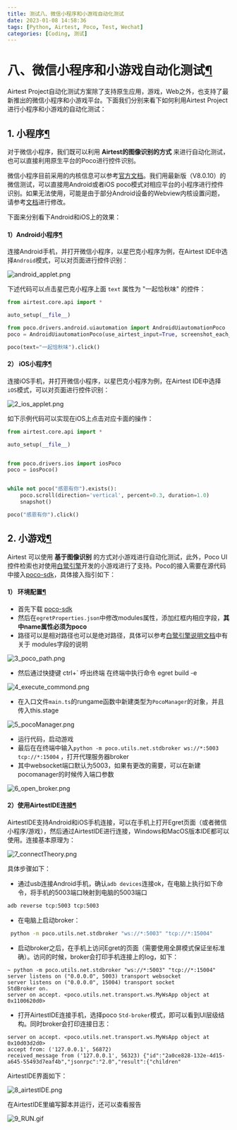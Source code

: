 ```yaml
---
title: 测试八、微信小程序和小游戏自动化测试
date: 2023-01-08 14:58:36
tags: [Python, Airtest, Poco, Test, Wechat]
categories: [Coding, 测试]
---
```


八、微信小程序和小游戏自动化测试[¶](about:blank#_1 "Permanent link")
====================================================

Airtest Project自动化测试方案除了支持原生应用，游戏，Web之外，也支持了最新推出的微信小程序和小游戏平台。下面我们分别来看下如何利用Airtest Project进行小程序和小游戏的自动化测试：

1\. 小程序[¶](about:blank#1 "Permanent link")
------------------------------------------

对于微信小程序，我们既可以利用 **Airtest的图像识别的方式** 来进行自动化测试，也可以直接利用原生平台的Poco进行控件识别。

微信小程序目前采用的内核信息可以参考[官方文档](https://developers.weixin.qq.com/miniprogram/dev/devtools/upnwjs.html)。我们用最新版（V8.0.10）的微信测试，可以直接用Android或者iOS poco模式对相应平台的小程序进行控件识别。如果无法使用，可能是由于部分Android设备的Webview内核设置问题，请参考[文档](https://mp.weixin.qq.com/s?__biz=MzUxMDc4NTkwMA==&mid=2247484464&idx=1&sn=ce3c483a38641034bc601d513d01c36f&chksm=f97ce433ce0b6d25e5cac47aa9c4881ef17520551e5c42e5b45ffca048f3e4a4919d62ed84fa&token=7447076&lang=zh_CN#rd)进行修改。

下面来分别看下Android和iOS上的效果：

#### 1）Android小程序[¶](about:blank#1android "Permanent link")

连接Android手机，并打开微信小程序，以星巴克小程序为例，在Airtest IDE中选择`Android`模式，可以对页面进行控件识别：

![android_applet.png](https://s2.loli.net/2023/07/10/3GUI5Qq7oYc6plE.png)

下述代码可以点击星巴克小程序上面 `text` 属性为 "一起恰秋味" 的控件：

```python
from airtest.core.api import *

auto_setup(__file__)

from poco.drivers.android.uiautomation import AndroidUiautomationPoco
poco = AndroidUiautomationPoco(use_airtest_input=True, screenshot_each_action=False)

poco(text="一起恰秋味").click()

```

#### 2） iOS小程序[¶](about:blank#2-ios "Permanent link")

连接iOS手机，并打开微信小程序，以星巴克小程序为例，在Airtest IDE中选择`iOS`模式，可以对页面进行控件识别：

![2_ios_applet.png](https://s2.loli.net/2023/07/10/OvHst9bIWyZaFrk.png)

如下示例代码可以实现在iOS上点击对应卡面的操作：

```python
from airtest.core.api import *

auto_setup(__file__)


from poco.drivers.ios import iosPoco
poco = iosPoco()


while not poco("感恩有你").exists():
    poco.scroll(direction='vertical', percent=0.3, duration=1.0)
    snapshot()

poco("感恩有你").click()

```

2\. 小游戏[¶](about:blank#2 "Permanent link")
------------------------------------------

Airtest 可以使用 **基于图像识别** 的方式对小游戏进行自动化测试，此外，Poco UI控件检索也对使用[白鹭引擎](https://www.egret.com/)开发的小游戏进行了支持。Poco的接入需要在源代码中接入[poco-sdk](https://github.com/AirtestProject/Poco-SDK)，具体接入指引如下：

#### 1） 环境配置[¶](about:blank#1_1 "Permanent link")

*   首先下载 [poco-sdk](https://github.com/AirtestProject/Poco-SDK)
*   然后在`egretProperties.json`中修改modules属性，添加红框内相应字段，**其中name属性必须为poco**
*   路径可以是相对路径也可以是绝对路径，具体可以参考[白鹭引擎说明文档](http://developer.egret.com/cn/github/egret-docs/Engine2D/projectConfig/configFile/index.html)中有关于 modules字段的说明

![3_poco_path.png](https://s2.loli.net/2023/07/10/vB5wm8IQYP3ti7o.png)

*   然后通过快捷键 ctrl+\` 呼出终端 在终端中执行命令 egret build -e

![4_execute_commond.png](https://s2.loli.net/2023/07/10/27SwUQiVzbaGqDP.png)

*   在入口文件`main.ts`的rungame函数中新建类型为`PocoManager`的对象，并且传入this.stage

![5_pocoManager.png](https://s2.loli.net/2023/07/10/xnwd7G3p2u8j1kh.png)

*   运行代码，启动游戏
*   最后在在终端中输入`python -m poco.utils.net.stdbroker ws://*:5003 tcp://*:15004` ，打开代理服务器broker
*   其中websocket端口默认为5003，如果有更改的需要，可以在新建pocomanager的时候传入端口参数

![6_open_broker.png](https://s2.loli.net/2023/07/10/1eFcvsM8JrCgRji.png)

#### 2）使用AirtestIDE连接[¶](about:blank#2airtestide "Permanent link")

AirtestIDE支持Android和iOS手机连接，可以在手机上打开Egret页面（或者微信小程序/游戏），然后通过AirtestIDE进行连接，Windows和MacOS版本IDE都可以使用。连接基本原理为：

![7_connectTheory.png](https://s2.loli.net/2023/07/10/jPDk4RQ9AcIoU6a.png)

具体步骤如下：

*   通过usb连接Android手机，确认`adb devices`连接ok，在电脑上执行如下命令，将手机的5003端口映射到电脑的5003端口

```bash
adb reverse tcp:5003 tcp:5003

```

*   在电脑上启动broker：

```bash
 python -m poco.utils.net.stdbroker "ws://*:5003" "tcp://*:15004"

```

*   启动broker之后，在手机上访问Egret的页面（需要使用全屏模式保证坐标准确）。访问的时候，broker会打印手机连接上的log，如下：

```shell
~ python -m poco.utils.net.stdbroker "ws://*:5003" "tcp://*:15004"
server listens on ("0.0.0.0", 5003) transport websocket
server listens on ("0.0.0.0", 15004) transport socket
StdBroker on.
server on accept. <poco.utils.net.transport.ws.MyWsApp object at 0x1100620d0>

```

*   打开AirtestIDE连接手机，选择poco `Std-broker`模式，即可以看到UI层级结构。同时broker会打印连接日志：

```shell
server on accept. <poco.utils.net.transport.ws.MyWsApp object at 0x10d03d2d0>
accept from: ('127.0.0.1', 56872)
received_message from ('127.0.0.1', 56323) {"id":"2a0ce828-132e-4d15-a645-55493d7eaf4b","jsonrpc":"2.0","result":{"children"

```

AirtestIDE界面如下：

![8_airtestIDE.png](https://s2.loli.net/2023/07/10/3qCnsB8aYI5HpLW.png)

在AirtestIDE里编写脚本并运行，还可以查看报告

![9_RUN.gif](https://s2.loli.net/2023/07/10/BkQCUL4YeHKWc2A.gif)


